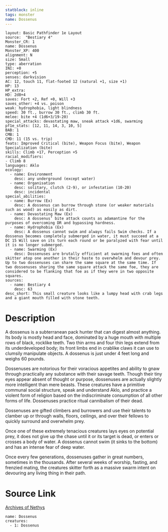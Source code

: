```yaml
---
statblock: inline
tags: monster
name: Dossenus
---
```

```statblock
layout: Basic Pathfinder 1e Layout
source:  "Bestiary 4"
Monster_CR: 1
name: Dossenus
Monster_XP: 400
alignment: N
size: Small
type: aberration
INI: +0
perception: +5
senses: darkvision
AC: 12, touch 11, flat-footed 12 (natural +1, size +1)
HP: 13
HP_extra: 
HD: 2d8+4
saves: Fort +2, Ref +0, Will +3
saves_other: +4 vs. poison
weak: hydrophobia, light blindness
speed: 30 ft., burrow 30 ft., climb 30 ft.
melee: bite +4 (1d6+3/19-20)
special_attacks: devastating maw, sneak attack +1d6, swarming
pf1e_stats: [12, 11, 14, 3, 10, 5]
BAB: 1
CMB: 1
CMD: 11 (15 vs. trip)
feats: Improved Critical (bite), Weapon Focus (bite), Weapon Specialization (bite)
skills: Climb +17, Perception +5
racial_modifiers:
- Climb 8
languages: Aklo
ecology:
  - name: Environment
    desc: any underground (except water)
  - name: Organisation
    desc: solitary, clutch (2-9), or infestation (10-20)
    desc: incidental
special_abilities:
  - name: Burrow (Ex)
    desc: A dossenus can burrow through stone (or weaker materials such as wood) as easily as dirt.
  - name: Devastating Maw (Ex)
    desc: A dossenus’ bite attack counts as adamantine for the purposes of overcoming DR and bypassing hardness.
  - name: Hydrophobia (Ex)
    desc: A dossenus cannot swim and always fails Swim checks. If a dossenus becomes completely submerged in water, it must succeed at a DC 15 Will save on its turn each round or be paralyzed with fear until it is no longer submerged.
  - name: Swarming (Ex)
    desc: Dossenuses are brutally efficient at swarming foes and often skitter atop one another in their haste to overwhelm and devour prey. Up to two dossenuses can share the same square at the same time. If two dossenuses sharing the same square attack the same foe, they are considered to be flanking that foe as if they were in two opposite squares.
sources:
  - name: Bestiary 4
    desc: 63
desc_short: This small creature looks like a lumpy head with crab legs and a giant mouth filled with stone teeth.
```
# Description
A dossenus is a subterranean pack hunter that can digest almost anything. Its body is mostly head and face, dominated by a huge mouth with multiple rows of black, rocklike teeth. Two thin arms and four thin legs extend from its underdeveloped body; its front limbs end in crablike claws it can use to clumsily manipulate objects. A dossenus is just under 4 feet long and weighs 60 pounds.

Dossenuses are notorious for their voracious appetites and ability to gnaw through practically any substance with their savage teeth. Though their tiny eyes appear absent of thought or purpose, dossenuses are actually slightly more intelligent than mere beasts. These creatures have a primitive communal social structure, speak and understand Aklo, and practice a violent form of religion based on the indiscriminate consumption of all other forms of life. Dossenuses practice ritual cannibalism of their dead.

Dossenuses are gifted climbers and burrowers and use their talents to clamber up or through walls, floors, ceilings, and over their fellows to quickly surround and overwhelm prey.

Once one of these extremely tenacious creatures lays eyes on potential prey, it does not give up the chase until it or its target is dead, or enters or crosses a body of water. A dossenus cannot swim (it sinks to the bottom) and has an intense fear of deep water.

Once every few generations, dossenuses gather in great numbers, sometimes in the thousands. After several weeks of worship, fasting, and frenzied mating, the creatures skitter forth as a massive swarm intent on devouring any living thing in their path.
# Source Link
[Archives of Nethys](https://aonprd.com/MonsterDisplay.aspx?ItemName=Dossenus)
```encounter-table
name: Dossenus
creatures:
  - 1: Dossenus
```
